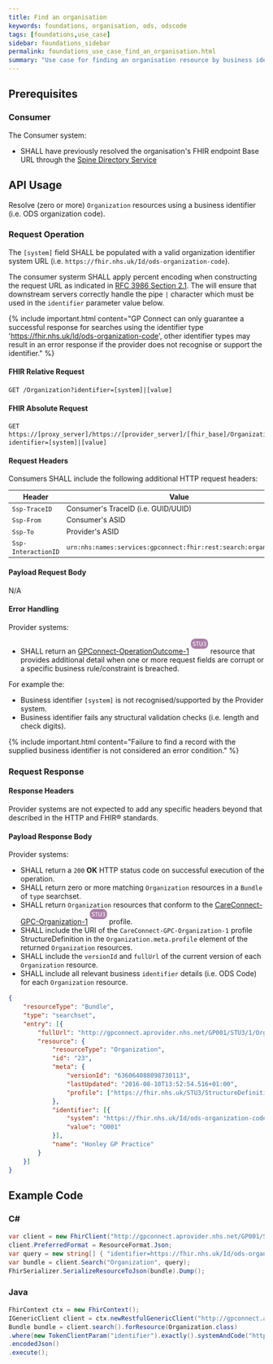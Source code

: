 ```yaml
---
title: Find an organisation
keywords: foundations, organisation, ods, odscode
tags: [foundations,use_case]
sidebar: foundations_sidebar
permalink: foundations_use_case_find_an_organisation.html
summary: "Use case for finding an organisation resource by business identity."
---
```


## Prerequisites ##

### Consumer ###

The Consumer system:

- SHALL have previously resolved the organisation's FHIR endpoint Base URL through the [Spine Directory Service](https://nhsconnect.github.io/gpconnect/integration_spine_directory_service.html)

## API Usage ##

Resolve (zero or more) `Organization` resources using a business identifier (i.e. ODS organization code).

### Request Operation ###

The `[system]` field SHALL be populated with a valid organization identifier system URL (i.e. `https://fhir.nhs.uk/Id/ods-organization-code`).

The consumer systerm SHALL apply percent encoding when constructing the request URL as indicated in [RFC 3986 Section 2.1](https://tools.ietf.org/html/rfc3986#section-2.1). The will ensure that downstream servers correctly handle the pipe `|` character which must be used in the `identifier` parameter value below.

{% include important.html content="GP Connect can only guarantee a successful response for searches using the identifier type 'https://fhir.nhs.uk/Id/ods-organization-code', other identifier types may result in an error response if the provider does not recognise or support the identifier." %}

#### FHIR Relative Request ####

```http
GET /Organization?identifier=[system]|[value]
```

#### FHIR Absolute Request ####

```http
GET https://[proxy_server]/https://[provider_server]/[fhir_base]/Organization?identifier=[system]|[value]
```

#### Request Headers ####

Consumers SHALL include the following additional HTTP request headers:

| Header               | Value |
|----------------------|-------|
| `Ssp-TraceID`        | Consumer's TraceID (i.e. GUID/UUID) |
| `Ssp-From`           | Consumer's ASID |
| `Ssp-To`             | Provider's ASID |
| `Ssp-InteractionID`  | `urn:nhs:names:services:gpconnect:fhir:rest:search:organization`|

#### Payload Request Body ####

N/A

#### Error Handling ####

Provider systems:

- SHALL return an [GPConnect-OperationOutcome-1](https://fhir.nhs.uk/STU3/StructureDefinition/GPConnect-OperationOutcome-1) ![STU3](images/stu3.png) resource that provides additional detail when one or more request fields are corrupt or a specific business rule/constraint is breached.

For example the:

- Business identifier `[system]` is not recognised/supported by the Provider system.
- Business identifier fails any structural validation checks (i.e. length and check digits).

{% include important.html content="Failure to find a record with the supplied business identifier is not considered an error condition." %}

### Request Response ###

#### Response Headers ####

Provider systems are not expected to add any specific headers beyond that described in the HTTP and FHIR&reg; standards.

#### Payload Response Body ####

Provider systems:

- SHALL return a `200` **OK** HTTP status code on successful execution of the operation.
- SHALL return zero or more matching `Organization` resources in a `Bundle` of `type` searchset.
- SHALL return `Organization` resources that conform to the [CareConnect-GPC-Organization-1](https://fhir.nhs.uk/STU3/StructureDefinition/CareConnect-GPC-Organization-1) ![STU3](images/stu3.png) profile.
- SHALL include the URI of the `CareConnect-GPC-Organization-1` profile StructureDefinition in the `Organization.meta.profile` element of the returned `Organization` resources.
- SHALL include the `versionId` and `fullUrl` of the current version of each `Organization` resource.
- SHALL include all relevant business `identifier` details (i.e. ODS Code) for each `Organization` resource.

```json
{
	"resourceType": "Bundle",
	"type": "searchset",
	"entry": [{
		"fullUrl": "http://gpconnect.aprovider.nhs.net/GP001/STU3/1/Organization/23",
		"resource": {
			"resourceType": "Organization",
			"id": "23",
			"meta": {
				"versionId": "636064088098730113",
				"lastUpdated": "2016-08-10T13:52:54.516+01:00",
				"profile": ["https://fhir.nhs.uk/STU3/StructureDefinition/CareConnect-GPC-Organization-1"]
			},
			"identifier": [{
				"system": "https://fhir.nhs.uk/Id/ods-organization-code",
				"value": "O001"
			}],
			"name": "Honley GP Practice"
		}
	}]
}
```

## Example Code ##

### C# ###

```csharp
var client = new FhirClient("http://gpconnect.aprovider.nhs.net/GP001/STU3/1/");
client.PreferredFormat = ResourceFormat.Json;
var query = new string[] { "identifier=https://fhir.nhs.uk/Id/ods-organization-code|O001" };
var bundle = client.Search("Organization", query);
FhirSerializer.SerializeResourceToJson(bundle).Dump();
```

### Java ###

```java
FhirContext ctx = new FhirContext();
IGenericClient client = ctx.newRestfulGenericClient("http://gpconnect.aprovider.nhs.net/GP001/STU3/1/");
Bundle bundle = client.search().forResource(Organization.class)
.where(new TokenClientParam("identifier").exactly().systemAndCode("https://fhir.nhs.uk/Id/ods-organization-code", "O001"))
.encodedJson()
.execute();
```
